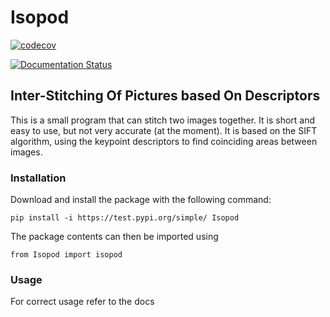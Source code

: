 # Isopod

[![codecov](https://codecov.io/gh/InkAtom/Isopod/graph/badge.svg?token=DPZIZQZ8GB)](https://codecov.io/gh/InkAtom/Isopod)

[![Documentation Status](https://readthedocs.org/projects/isopod/badge/?version=latest)](https://isopod.readthedocs.io/en/latest/?badge=latest)

## Inter-Stitching Of Pictures based On Descriptors

This is a small program that can stitch two images together. It is short and easy to use, but not very accurate (at the moment). 
It is based on the SIFT algorithm, using the keypoint descriptors to find coinciding areas between images. 

### Installation

Download and install the package with the following command:

```console
pip install -i https://test.pypi.org/simple/ Isopod
```

The package contents can then be imported using

```console
from Isopod import isopod
```

### Usage

For correct usage refer to the docs





